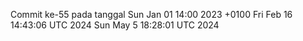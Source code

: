 Commit ke-55 pada tanggal Sun Jan 01 14:00 2023 +0100
Fri Feb 16 14:43:06 UTC 2024
Sun May  5 18:28:01 UTC 2024
